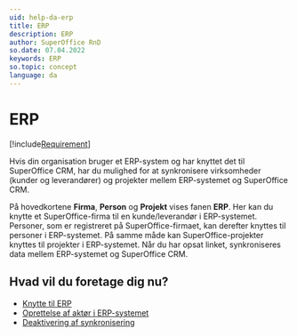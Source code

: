 ```yaml
---
uid: help-da-erp
title: ERP
description: ERP
author: SuperOffice RnD
so.date: 07.04.2022
keywords: ERP
so.topic: concept
language: da
---
```


# ERP

[!include[Requirement](includes/req-integration-server.md)]

Hvis din organisation bruger et ERP-system og har knyttet det til SuperOffice CRM, har du mulighed for at synkronisere virksomheder (kunder og leverandører) og projekter mellem ERP-systemet og SuperOffice CRM.

På hovedkortene **Firma**, **Person** og **Projekt** vises fanen **ERP**. Her kan du knytte et SuperOffice-firma til en kunde/leverandør i ERP-systemet. Personer, som er registreret på SuperOffice-firmaet, kan derefter knyttes til personer i ERP-systemet. På samme måde kan SuperOffice-projekter knyttes til projekter i ERP-systemet. Når du har opsat linket, synkroniseres data mellem ERP-systemet og SuperOffice CRM.

## Hvad vil du foretage dig nu?

* [Knytte til ERP][1]
* [Oprettelse af aktør i ERP-systemet][2]
* [Deaktivering af synkronisering][3]

<!-- Referenced links -->
[1]: erp-connect.md
[2]: erp-create-new-actor.md
[3]: erp-sync-disconnect.md

<!-- Referenced images -->
